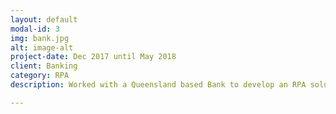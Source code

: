 ```yaml
---
layout: default
modal-id: 3
img: bank.jpg
alt: image-alt
project-date: Dec 2017 until May 2018
client: Banking
category: RPA
description: Worked with a Queensland based Bank to develop an RPA solution for a complex and large internal business process. Focus points during this engagement included RPA process development, collaborating with multiple RPA developers on one complex process build using agile methods (Epics, User Stories, Scrums, Retrospectives, Sprint Planning etc), and leading the overall documentation of the final RPA process solution (Business Rules, How to Handle Exceptions etc).

---
```

